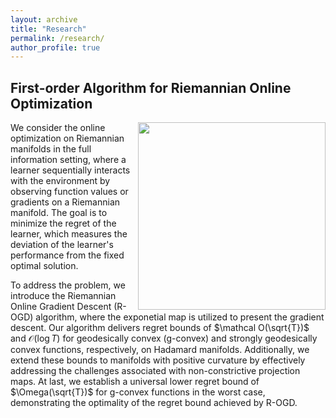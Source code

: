 ```yaml
---
layout: archive
title: "Research"
permalink: /research/
author_profile: true
---
```


## First-order Algorithm for Riemannian Online Optimization  

<img width="300" height="300" align="right" src="../images/profile.png"/>

We consider the online optimization on Riemannian manifolds in the full information setting, 
where a learner sequentially interacts with the environment by observing function values or gradients on a Riemannian manifold.
The goal is to minimize the regret of the learner, which measures the deviation of the learner's performance from the fixed optimal solution.   
 <img src="" align="right; width-20">
 
To address the problem, we introduce the Riemannian Online Gradient Descent (R-OGD) algorithm, where the exponetial map is utilized to present the gradient descent. Our algorithm delivers regret bounds of $\mathcal O(\sqrt{T})$ and $\mathcal O(\log T)$ for geodesically convex (g-convex) and strongly geodesically convex functions, respectively, on Hadamard manifolds. Additionally, we extend these bounds to manifolds with positive curvature by effectively addressing the challenges associated with non-constrictive projection maps. At last, we establish a universal lower regret bound of $\Omega(\sqrt{T})$ for g-convex functions in the worst case, demonstrating the optimality of the regret bound achieved by R-OGD.



